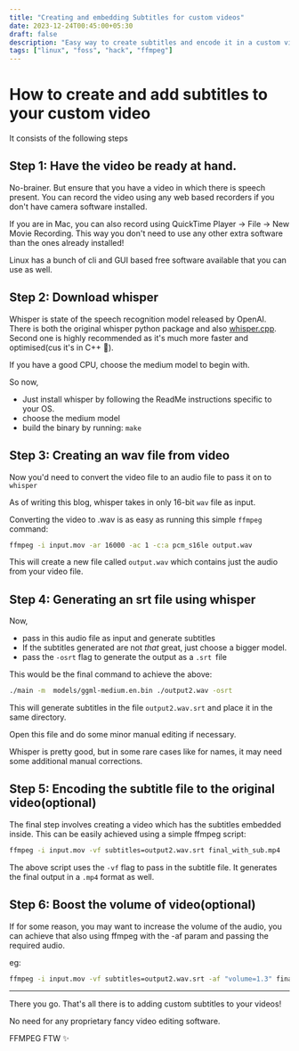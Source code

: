 ```yaml
---
title: "Creating and embedding Subtitles for custom videos"
date: 2023-12-24T00:45:00+05:30
draft: false
description: "Easy way to create subtitles and encode it in a custom video of yours"
tags: ["linux", "foss", "hack", "ffmpeg"]
---
```


# How to create and add subtitles to your custom video

It consists of the following steps

## Step 1: Have the video be ready at hand.

No-brainer. But ensure that you have a video in which there is speech present. You can record the video using any web based recorders if you don't have camera software installed.

If you are in Mac, you can also record using QuickTime Player -> File -> New Movie Recording. This way you don't need to use any other extra software than the ones already installed!

Linux has a bunch of cli and GUI based free software available that you can use as well.

## Step 2: Download whisper

Whisper is state of the speech recognition model released by OpenAI.
There is both the original whisper python package and also [whisper.cpp](https://github.com/ggerganov/whisper.cpp).
Second one is highly recommended as it's much more faster and optimised(cus it's in C++ 🚀).

If you have a good CPU, choose the medium model to begin with.

So now,

- Just install whisper by following the ReadMe instructions specific to your OS.
- choose the medium model
- build the binary by running: `make`

## Step 3: Creating an wav file from video

Now you'd need to convert the video file to an audio file to pass it on to `whisper`

As of writing this blog, whisper takes in only 16-bit `wav` file as input.

Converting the video to .wav is as easy as running this simple `ffmpeg` command:

```bash
ffmpeg -i input.mov -ar 16000 -ac 1 -c:a pcm_s16le output.wav
```

This will create a new file called `output.wav` which contains just the audio from your video file.

## Step 4: Generating an srt file using whisper

Now,

- pass in this audio file as input and generate subtitles
- If the subtitles generated are not _that_ great, just choose a bigger model.
- pass the `-osrt` flag to generate the output as a `.srt `file

This would be the final command to achieve the above:

```bash
./main -m  models/ggml-medium.en.bin ./output2.wav -osrt
```

This will generate subtitles in the file `output2.wav.srt` and place it in the same directory.

Open this file and do some minor manual editing if necessary.

Whisper is pretty good, but in some rare cases like for names, it may need some additional manual corrections.

## Step 5: Encoding the subtitle file to the original video(optional)

The final step involves creating a video which has the subtitles embedded inside.
This can be easily achieved using a simple ffmpeg script:

```bash
ffmpeg -i input.mov -vf subtitles=output2.wav.srt final_with_sub.mp4
```

The above script uses the `-vf` flag to pass in the subtitle file. It generates the final output in a `.mp4` format as well.

## Step 6: Boost the volume of video(optional)

If for some reason, you may want to increase the volume of the audio, you can achieve that also using ffmpeg with the -af param and passing the required audio.

eg:

```bash
ffmpeg -i input.mov -vf subtitles=output2.wav.srt -af "volume=1.3" final_with_sub.mov
```

---

There you go. That's all there is to adding custom subtitles to your videos!

No need for any proprietary fancy video editing software.

FFMPEG FTW ✨
